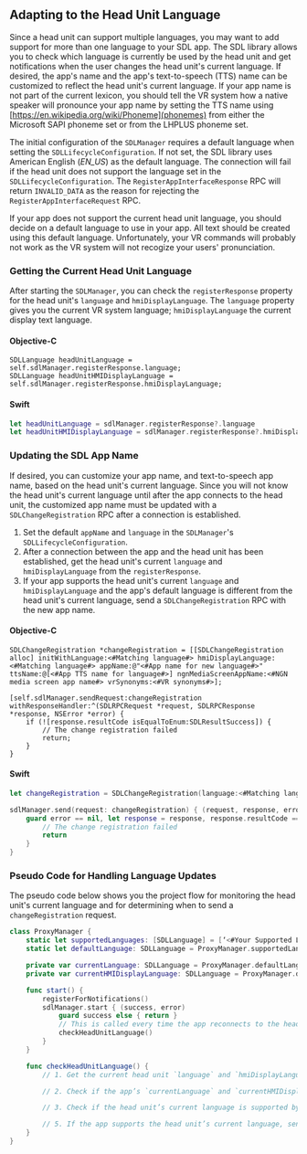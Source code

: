 ## Adapting to the Head Unit Language

Since a head unit can support multiple languages, you may want to add support for more than one language to your SDL app. The SDL library allows you to check which language is currently be used by the head unit and get notifications when the user changes the head unit's current language. If desired, the app's name and the app's text-to-speech (TTS) name can be customized to reflect the head unit's current language. If your app name is not part of the current lexicon, you should tell the VR system how a native speaker will pronounce your app name by setting the TTS name using [https://en.wikipedia.org/wiki/Phoneme](phonemes) from either the Microsoft SAPI phoneme set or from the LHPLUS phoneme set.

The initial configuration of the `SDLManager` requires a default language when setting the `SDLLifecycleConfiguration`. If not set, the SDL library uses American English (*EN_US*) as the default language. The connection will fail if the head unit does not support the language set in the `SDLLifecycleConfiguration`. The `RegisterAppInterfaceResponse` RPC will return `INVALID_DATA` as the reason for rejecting the `RegisterAppInterfaceRequest` RPC.

If your app does not support the current head unit language, you should decide on a default language to use in your app. All text should be created using this default language. Unfortunately, your VR commands will probably not work as the VR system will not recogize your users' pronunciation.

### Getting the Current Head Unit Language
After starting the `SDLManager`, you can check the `registerResponse` property for the head unit's `language` and `hmiDisplayLanguage`. The `language` property gives you the current VR system language; `hmiDisplayLanguage` the current display text language.

#### Objective-C
```objc
SDLLanguage headUnitLanguage = self.sdlManager.registerResponse.language;
SDLLanguage headUnitHMIDisplayLanguage = self.sdlManager.registerResponse.hmiDisplayLanguage;
```

#### Swift
```swift
let headUnitLanguage = sdlManager.registerResponse?.language
let headUnitHMIDisplayLanguage = sdlManager.registerResponse?.hmiDisplayLanguage
```

### Updating the SDL App Name
If desired, you can customize your app name, and text-to-speech app name, based on the head unit's current language. Since you will not know the head unit's current language until after the app connects to the head unit, the customized app name must be updated with a `SDLChangeRegistration` RPC after a connection is established.

1. Set the default `appName` and `language` in the `SDLManager`'s  `SDLLifecycleConfiguration`.
1. After a connection between the app and the head unit has been established, get the head unit's current `language` and `hmiDisplayLanguage` from the `registerResponse`.
2. If your app supports the head unit's current `language` and `hmiDisplayLanguage` and the app's default language is different from the head unit's current language, send a `SDLChangeRegistration` RPC with the new app name.

#### Objective-C
```objc
SDLChangeRegistration *changeRegistration = [[SDLChangeRegistration alloc] initWithLanguage:<#Matching language#> hmiDisplayLanguage:<#Matching language#> appName:@"<#App name for new language#>" ttsName:@[<#App TTS name for language#>] ngnMediaScreenAppName:<#NGN media screen app name#> vrSynonyms:<#VR synonyms#>];

[self.sdlManager.sendRequest:changeRegistration withResponseHandler:^(SDLRPCRequest *request, SDLRPCResponse *response, NSError *error) {
	if (![response.resultCode isEqualToEnum:SDLResultSuccess]) {
		// The change registration failed
		return;
	}
}
```

#### Swift
```swift
let changeRegistration = SDLChangeRegistration(language:<#Matching language#>, hmiDisplayLanguage:<#Matching language#>, appName:"<#App name for new language#>" ttsName:[<#App TTS name for language#>], ngnMediaScreenAppName:nil, vrSynonyms:nil)

sdlManager.send(request: changeRegistration) { (request, response, error) in
    guard error == nil, let response = response, response.resultCode == .success else {
        // The change registration failed
        return
    }
}
```

### Pseudo Code for Handling Language Updates
The pseudo code below shows you the project flow for monitoring the head unit's current language and for determining when to send a `changeRegistration` request.

```swift
class ProxyManager {
    static let supportedLanguages: [SDLLanguage] = [‘<#Your Supported Language#>’, ‘<#Your Supported Language#>’]
    static let defaultLanguage: SDLLanguage = ProxyManager.supportedLanguages[0]

    private var currentLanguage: SDLLanguage = ProxyManager.defaultLanguage
    private var currentHMIDisplayLanguage: SDLLanguage = ProxyManager.defaultLanguage

    func start() {
        registerForNotifications()
        sdlManager.start { (success, error)
            guard success else { return }
            // This is called every time the app reconnects to the head unit
            checkHeadUnitLanguage()
        }
    }

    func checkHeadUnitLanguage() {
        // 1. Get the current head unit `language` and `hmiDisplayLanguage` from the `registerAppInterfaceResponse`

        // 2. Check if the app’s `currentLanguage` and `currentHMIDisplayLanguage` matches the head unit’s current language and `hmiDisplayLanguage`. If so, no need to send a `changeRegistration` request.

        // 3. Check if the head unit’s current language is supported by the app. If it is not, set the app’s `currentLanguage` and `currentHMIDisplayLanguage` to the app’s default supported language. No need to send a `changeRegistration` request.

        // 5. If the app supports the head unit’s current language, send a `changeRegistration` request. Update the `currentLanguage` and `currentHMIDisplayLanguage` vars with the head unit's language.
    }
}
```
